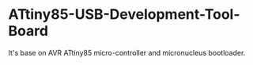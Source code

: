 ATtiny85-USB-Development-Tool-Board
===================================

It's base on AVR ATtiny85 micro-controller and micronucleus bootloader.
